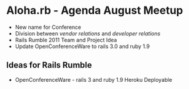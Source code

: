 # Aloha.rb - Agenda August Meetup

* New name for Conference
* Division between *vendor relations* and *developer relations*
* Rails Rumble 2011 Team and Project Idea
* Update OpenConferenceWare to rails 3.0 and ruby 1.9


## Ideas for Rails Rumble
* OpenConferenceWare - rails 3 and ruby 1.9 Heroku Deployable


